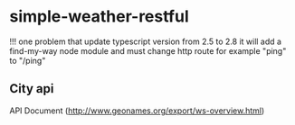 # simple-weather-restful



!!! one problem that  update typescript version from 2.5 to 2.8
    it will add a find-my-way node module and must change http route for example "ping" to "/ping"
    
    
    
## City api 
API Document (http://www.geonames.org/export/ws-overview.html)
